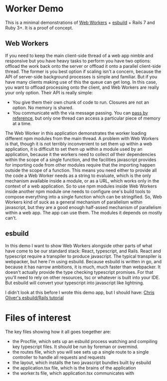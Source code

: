 # Worker Demo

This is a minimal demonstrations of [Web Workers](https://developer.mozilla.org/en-US/docs/Web/API/Web_Workers_API/Using_web_workers) + [esbuild](https://developer.mozilla.org/en-US/docs/Web/API/Web_Workers_API/Using_web_workers) + Rails 7 and Ruby 3+.
It is a proof of concept.

## Web Workers

If you need to keep the main client-side thread of a web app nimble and responsive but you have heavy tasks to perform
you have two options: offload the work back onto the server or offload it onto a parallel client-side thread. The former is
you best option if scaling isn't a concern, because the API of server-side background processes is simple and familiar.
But if you have many clients making use of this the queue can get long. In this case, you want to offload processing onto
the client, and Web Workers are really your only option. Their API is really simple:
- You give them their own chunk of code to run. Closures are not an option. No memory is shared.
- You communicate with the via message passing. You can [pass by reference](https://developer.mozilla.org/en-US/docs/Glossary/Transferable_objects), but only one thread can access a particular piece of memory at a time.

The Web Worker in this application demonstrates the worker loading different npm modules from the main thread. A problem
with Web Workers is that, though it is not terribly inconvenient to set them up within a web application, it is difficult to
set them up within a module used by an application, because it the workers need to collect *all* their dependencies within
the scope of a single function, and the facilities javascript provides for importing code from other modules require that the
importing happen outside the scope of a function. This means you need either to provide all the code a Web Worker needs as a string
to evaluate, which is the only mechanism available inside a module, or as a URL, which works only in the context of a web application.
So to use npm modules inside Web Workers inside another npm module one needs to configure one's build tools to compose everything
into a single function which can be stringified. So, Web Workers kind of suck as a general mechanism of parallelism within
javascript, but they are a good enough half-assed mechanism of parallelism within a web app. The app can use them. The modules
it depends on mostly can't.

## esbuild

In this demo I want to show Web Workers alongside other parts of what have come to be our standard stack: React, typescript, and Rails.
React and typescript require a transpiler to produce javascript. The typical transpiler is webpacker, but here I'm using esbuild.
Because esbuild is written in go, and because it has narrow ambitions, it is much, much faster than webpacker. It doesn't actually
provide the type checking typescript promises. For that you'll need to rely on other resources, tsc or whatever is built into
your IDE. But esbuild will convert your typescript into javascript like lightning.

I didn't look at this before I wrote this demo app, but I should have: [Chris Oliver's esbuild/Rails tutorial](https://gorails.com/episodes/esbuild-jsbundling-rails)

# Files of interest

The key files showing how it all goes toegether are:
- the Procfile, which sets up an esbuild process watching and compiling key typescript files. It should be run by foreman or overmind.
- the routes file, which you will see sets up a single route to a single controller to handle all requests and requests
- the layout, which installs the two javascript bundles built by esbuild
- the application.tsx file, which is the brains of the application
- the worker.ts file, which application.tsx communicates with

